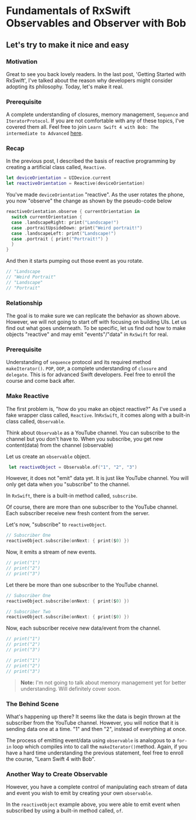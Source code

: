 # Fundamentals of RxSwift Observables and Observer with Bob
## Let's try to make it nice and easy

### Motivation
Great to see you back lovely readers. In the last post, 'Getting Started with RxSwift', I've talked about the reason why developers might consider adopting its philosophy. Today, let's make it real.

### Prerequisite
A complete understanding of closures, memory management, `Sequence` and `IteratorProtocol`. If you are not comfortable with any of these topics, I've covered them all.  Feel free to join `Learn Swift 4 with Bob: The intermediate to Advanced` [here](https://www.udemy.com/learn-swift-with-bob/?couponCode=BOBTHEDEVELOPER).

### Recap
In the previous post, I described the basis of reactive programming by creating a artificial class called, `Reactive`.

```swift
let deviceOrientation = UIDevice.current
let reactiveOrientation = Reactive(deviceOrientation)
```

You've made `deviceOrientation` "reactive". As the user rotates the phone, you now "observe" the change as shown by the pseudo-code below

```swift
reactiveOrientation.observe { currentOrientation in
  switch currentOrientation {
  case .landscapeRight: print("Landscape!")
  case .portraitUpsideDown: print("Weird portrait!")
  case .landscapeLeft: print("Landscape!")
  case .portrait { print("Portrait!") }
  }
}
```

And then it starts pumping out those event as you rotate.

```swift
// "Landscape
// "Weird Portrait"
// "Landscape"
// "Portrait"
```

### Relationship
The goal is to make sure we can replicate the behavior as shown above. However, we will not going to start off with focusing on building UIs. Let us find out what goes underneath. To be specific, let us find out how to make objects "reactive" and may emit "events"/"data" in `RxSwift` for real.

### Prerequisite
Understanding of `sequence` protocol and its required method
 `makeIterator()`. `POP`, `OOP`, a complete understanding of `closure` and `delegate`. This is for advanced Swift developers. Feel free to enroll the course and come back after.

<!-- <iframe width=100% height="315" src="https://www.youtube.com/embed/7lwgI2I-vKU" frameborder="0" allowfullscreen alt="Prerequisite"></iframe> -->


### Make Reactive
The first problem is, "how do you make an object reactive?" As I've used a fake wrapper class called, `Reactive`. In`RxSwift`, it comes along with a built-in class called, `Observable`.

Think about `Observable` as a YouTube channel. You can subscribe to the channel but you don't have to. When you subscribe, you get new content(data) from the channel (observable)

Let us create an `observable` object.

```swift
 let reactiveObject = Observable.of("1", "2", "3")
```

However, it does not "emit" data yet. It is just like YouTube channel. You will only get data when you "subscribe" to the channel.

In `RxSwift`, there is a built-in method called, `subscribe`.

Of course, there are more than one subscriber to the YouTube channel. Each subscriber receive new fresh content from the server.

Let's now, "subscribe" to `reactiveObject`.

```swift
// Subscriber One
reactiveObject.subscribe(onNext: { print($0) })
```

Now, it emits a stream of new events.

```swift
// print("1")
// print("2")
// print("3")
```

Let there be more than one subscriber to the YouTube channel.


```swift
// Subscriber One
reactiveObject.subscribe(onNext: { print($0) })

// Subscriber Two
reactiveObject.subscribe(onNext: { print($0) })
```

Now, each subscriber receive new data/event from the channel.

```swift
// print("1")
// print("2")
// print("3")

// print("1")
// print("2")
// print("3")
```

> **Note:** I'm not going to talk about memory management yet for better understanding. Will definitely cover soon.


### The Behind Scene
What's happening up there? It seems like the data is begin thrown at the subscriber from the YouTube channel. However, you will notice that it is sending data one at a time. "1" and then "2", instead of everything at once.

The process of emitting event/data using `observable` is analogous to a `for-in` loop which compiles into to call the `makeIterator()`method. Again, if you have a hard time understanding the previous statement, feel free to enroll the course, "Learn Swift 4 with Bob".

### Another Way to Create Observable
However, you have a complete control of manipulating each stream of data and event you wish to emit by creating your own `observable`.

In the `reactiveObject` example above, you were able to emit event when subscribed by using a built-in method called, `of`.
